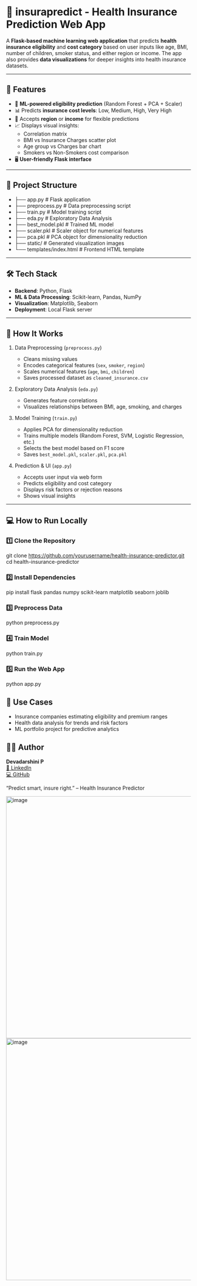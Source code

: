 # 🏥 insurapredict - Health Insurance Prediction Web App

A **Flask-based machine learning web application** that predicts **health insurance eligibility** and **cost category** based on user inputs like age, BMI, number of children, smoker status, and either region or income. The app also provides **data visualizations** for deeper insights into health insurance datasets.

---

## 🚀 Features

- 🤖 **ML-powered eligibility prediction** (Random Forest + PCA + Scaler)
- 📊 Predicts **insurance cost levels**: Low, Medium, High, Very High
- 🧮 Accepts **region** or **income** for flexible predictions
- 📈 Displays visual insights:
  - Correlation matrix
  - BMI vs Insurance Charges scatter plot
  - Age group vs Charges bar chart
  - Smokers vs Non-Smokers cost comparison
- 🖥️ **User-friendly Flask interface**

---

## 📁 Project Structure

- ├── app.py # Flask application
- ├── preprocess.py # Data preprocessing script
- ├── train.py # Model training script
- ├── eda.py # Exploratory Data Analysis
- ├── best_model.pkl # Trained ML model
- ├── scaler.pkl # Scaler object for numerical features
- ├── pca.pkl # PCA object for dimensionality reduction
- ├── static/ # Generated visualization images
- └── templates/index.html # Frontend HTML template

---

## 🛠 Tech Stack

- **Backend**: Python, Flask
- **ML & Data Processing**: Scikit-learn, Pandas, NumPy
- **Visualization**: Matplotlib, Seaborn
- **Deployment**: Local Flask server

---

## 🧪 How It Works

1. Data Preprocessing (`preprocess.py`)
   - Cleans missing values
   - Encodes categorical features (`sex`, `smoker`, `region`)
   - Scales numerical features (`age`, `bmi`, `children`)
   - Saves processed dataset as `cleaned_insurance.csv`

2. Exploratory Data Analysis (`eda.py`)
   - Generates feature correlations
   - Visualizes relationships between BMI, age, smoking, and charges

3. Model Training (`train.py`)
   - Applies PCA for dimensionality reduction
   - Trains multiple models (Random Forest, SVM, Logistic Regression, etc.)
   - Selects the best model based on F1 score
   - Saves `best_model.pkl`, `scaler.pkl`, `pca.pkl`

4. Prediction & UI (`app.py`)
   - Accepts user input via web form
   - Predicts eligibility and cost category
   - Displays risk factors or rejection reasons
   - Shows visual insights

---

## 💻 How to Run Locally

### 1️⃣ Clone the Repository
git clone https://github.com/yourusername/health-insurance-predictor.git
cd health-insurance-predictor
###  2️⃣ Install Dependencies
pip install flask pandas numpy scikit-learn matplotlib seaborn joblib
###  3️⃣ Preprocess Data
python preprocess.py
###  4️⃣ Train Model
python train.py
###  5️⃣ Run the Web App
python app.py

## 🎯 Use Cases
- Insurance companies estimating eligibility and premium ranges
- Health data analysis for trends and risk factors
- ML portfolio project for predictive analytics

## 👩‍💻 Author
**Devadarshini P**  
[🔗 LinkedIn](https://www.linkedin.com/in/devadarshini-p-707b15202/)  
[💻 GitHub](https://github.com/Devadarshini9000)

“Predict smart, insure right.” – Health Insurance Predictor

<img width="1280" height="660" alt="image" src="https://github.com/user-attachments/assets/eebf393f-1160-43e9-b05c-083a108c6661" />
<img width="1280" height="660" alt="image" src="https://github.com/user-attachments/assets/c9be6abf-8376-4923-996b-d5b788edb62f" />


